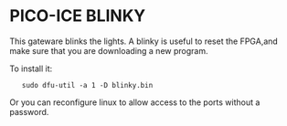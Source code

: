 # PICO-ICE BLINKY

This gateware blinks the lights. A blinky is useful to reset the FPGA,and make sure that you are downloading a new program. 

To install it:

```
   sudo dfu-util -a 1 -D blinky.bin

```

Or you can reconfigure linux to allow access to the
ports without a password. 